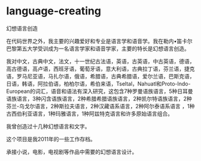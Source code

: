 # language-creating
幻想语言创造

在代码世界之外，我主要的兴趣爱好和专业是语言学和语音学。我在勒内•笛卡尔巴黎第五大学受训成为一名语言学家和语音学家，主要的特长是幻想语言创造。

我对中文，古典中文，法文，十一世纪古法语，英语，古英语，中古英语，德语，高古德语，高卢语，西班牙语，葡萄牙语，意大利语，古典拉丁语，芬兰语，捷克语，罗马尼亚语，马扎尔语，俄语，希腊语，古典希腊语，爱尔兰语，巴斯克语，日语，韩语，阿拉伯语，柏柏尔语，希伯来语，Tseltal，Nahuatl和Proto-Indo-European的词汇，语音和语法有深入研究，这包含7种罗曼语族语言，5种日耳曼语族语言，3种闪含语族语言，2种希腊希腊语族语言，2种凯尔特语族语言，2种芬兰-乌戈尔语言，2种斯拉夫语言，2种汉藏语系语言，2种阿尔泰语系语言 ，1种古西伯利亚语言，1种玛雅语言，1种阿兹特克语言和许多原始语言组合。

我曾创造过十几种幻想语言和文字。

这个项目是我2011年的一些工作存档。

承接小说，电影，电视剧等作品中需要的幻想语言设计。

